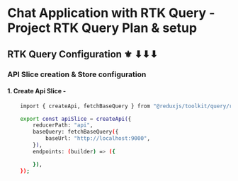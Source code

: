 # Chat Application with RTK Query - Project RTK Query Plan & setup

## RTK Query Configuration ⚜ ⬇⬇⬇

### API Slice creation & Store configuration

#### 1. Create Api Slice -

```sh
    import { createApi, fetchBaseQuery } from "@reduxjs/toolkit/query/react";

    export const apiSlice = createApi({
        reducerPath: "api",
        baseQuery: fetchBaseQuery({
            baseUrl: "http://localhost:9000",
        }),
        endpoints: (builder) => ({

        }),
    });
```
